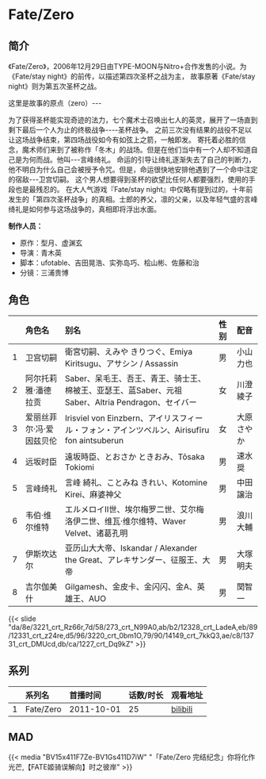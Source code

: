 # Fate/Zero


## 简介

《Fate/Zero》，2006年12月29日由TYPE-MOON与Nitro+合作发售的小说。为《Fate/stay night》的前传，以描述第四次圣杯之战为主，
故事原著《Fate/stay night》则为第五次圣杯之战。

这里是故事的原点（zero）---

为了获得圣杯能实现奇迹的法力，七个魔术士召唤出七人的英灵，展开了一场直到剩下最后一个人为止的终极战争----圣杯战争。
之前三次没有结果的战役不足以让这场战争结束，第四场战役如今有如弦上之箭，一触即发。
寄托着必胜的信念，魔术师们来到了被称作「冬木」的战场。但是在他们当中有一个人却不知道自己是为何而战。他叫---言峰绮礼。
命运的引导让绮礼逐渐失去了自己的判断力，他不明白为什么自己会被授予令咒。但是，命运很快地安排他遇到了一个命中注定的宿敌---卫宫切嗣。
这个男人想要得到圣杯的欲望比任何人都要强烈，使用的手段也是最残忍的。
在大人气游戏『Fate/stay night』中仅略有提到过的，十年前发生的「第四次圣杯战争」的真相。士郎的养父，凛的父亲，以及年轻气盛的言峰绮礼是如何参与这场战争的，真相即将浮出水面。

**制作人员：**
- 原作：型月、虚渊玄
- 导演：青木英
- 脚本：ufotable、吉田晃浩、实弥岛巧、桧山彬、佐藤和治
- 分镜：三浦贵博

## 角色

|     |   角色名   |   别名  | 性别 |  配音  |
|:--- |:------  |:----      |:---  |:--   |
| 1 | 卫宫切嗣 | 衛宮切嗣、えみや きりつぐ、Emiya Kiritsugu、アサシン / Assassin | 男 | 小山力也 |
| 2 | 阿尔托莉雅·潘德拉贡 | Saber、呆毛王、吾王、青王、骑士王、棉被王、亚瑟王、蓝Saber、元祖Saber、Altria Pendragon、セイバー | 女 | 川澄綾子 |
| 3 | 爱丽丝菲尔·冯·爱因兹贝伦 | Irisviel von Einzbern、アイリスフィール・フォン・アインツベルン、Airisufīru fon aintsuberun | 女 | 大原さやか |
| 4 | 远坂时臣 | 遠坂時臣、とおさか ときおみ、Tōsaka Tokiomi | 男 | 速水奨 |
| 5 | 言峰绮礼 | 言峰 綺礼、ことみね きれい、Kotomine Kirei、麻婆神父 | 男 | 中田譲治 |
| 6 | 韦伯·维尔维特 | エルメロイⅡ世、埃尔梅罗二世、艾尔梅洛伊二世、维瓦·维尔维特、Waver Velvet、诸葛孔明 | 男 | 浪川大輔 |
| 7 | 伊斯坎达尔 | 亚历山大大帝、Iskandar / Alexander the Great、アレキサンダー、征服王、大帝 | 男 | 大塚明夫 |
| 8 | 吉尔伽美什 | Gilgamesh、金皮卡、金闪闪、金A、英雄王、AUO | 男 | 関智一 |

{{< slide "da/8e/3221_crt_Rz66r,7d/58/273_crt_N99A0,ab/b2/12328_crt_LadeA,eb/89/12331_crt_z24re,d5/96/3220_crt_0bm1O,79/90/14149_crt_7kkQ3,ae/c8/13731_crt_DMUcd,db/ca/1227_crt_Dq9kZ" >}}

## 系列

|     | 系列名       | 首播时间       | 话数/时长 | 观看地址                                                      |
|:----|:----------|:-----------|:------|:----------------------------------------------------------|
| 1   | Fate/Zero | 2011-10-01 | 25    | [bilibili](https://www.bilibili.com/bangumi/play/ep29919) |


## MAD

{{< media "BV15x411F7Ze-BV1Gs411D7iW" "「Fate/Zero 完结纪念」你将化作光芒,【FATE姬骑误解向】时之彼岸" >}}
